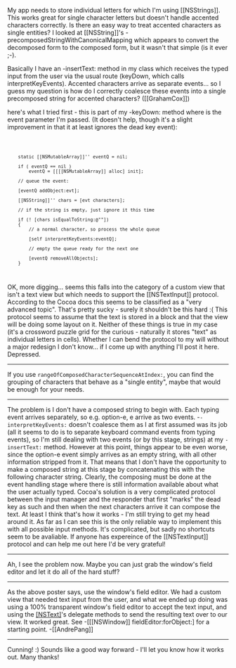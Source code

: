 My app needs to store individual letters for which I'm using [[NSStrings]]. This works great for single character letters but doesn't handle accented characters correctly. Is there an easy way to treat accented characters as single entities? I looked at [[NSString]]'s -precomposedStringWithCanonicalMapping which appears to convert the decomposed form to the composed form, but it wasn't that simple (is it ever ;-).

Basically I have an -insertText: method in my class which receives the typed input from the user via the usual route (keyDown, which calls interpretKeyEvents). Accented characters arrive as separate events... so I guess my question is how do I correctly coalesce these events into a single precomposed string for accented characters? ([[GrahamCox]])

here's what I tried first - this is part of my -keyDown: method where <evt> is the event parameter I'm passed. (It doesn't help, though it's a slight improvement in that it at least ignores the dead key event):

<code>

		static [[NSMutableArray]]'' eventQ = nil;
		
		if ( eventQ == nil )
			eventQ = [[[[NSMutableArray]] alloc] init];
			
		// queue the event:
		
		[eventQ addObject:evt];

		[[NSString]]'' chars = [evt characters];
		
		// if the string is empty, just ignore it this time
		
		if (! [chars isEqualToString:@""])
		{
			// a normal character, so process the whole queue
		
			[self interpretKeyEvents:eventQ];
			
			// empty the queue ready for the next one
			
			[eventQ removeAllObjects];
		}

</code>

OK, more digging... seems this falls into the category of a custom view that isn't a text view but which needs to support the [[NSTextInput]] protocol. According to the Cocoa docs this seems to be classified as a "very advanced topic". That's pretty sucky - surely it shouldn't be this hard :( This protocol seems to assume that the text is stored in a block and that the view will be doing some layout on it. Neither of these things is true in my case (it's a crossword puzzle grid for the curious - naturally it stores "text" as individual letters in cells). Whether I can bend the protocol to my will without a major redesign I don't know... if I come up with anything I'll post it here. Depressed.

----
If you use <code>rangeOfComposedCharacterSequenceAtIndex:</code>, you can find the grouping of characters that behave as a "single entity", maybe that would be enough for your needs.

----

The problem is I don't have a composed string to begin with. Each typing event arrives separately, so e.g. option-e, e arrive as two events. -<code>-interpretKeyEvents:</code> doesn't coalesce them as I at first assumed was its job (all it seems to do is to separate keyboard command events from typing events), so I'm still dealing with two events (or by this stage, strings) at my <code>-insertText:</code> method. However at this point, things appear to be even worse, since the option-e event simply arrives as an empty string, with all other information stripped from it. That means that I don't have the opportunity to make a composed string at this stage by concatenating this with the following character string. Clearly, the composing must be done at the event handling stage where there is still information available about what the user actually typed. Cocoa's solution is a very complicated protocol between the input manager and the responder that first "marks" the dead key as such and then when the next characters arrive it can compose the text. At least I think that's how it works - I'm still trying to get my head around it. As far as I can see this is the only reliable way to implement this with all possible input methods. It's complicated, but sadly no shortcuts seem to be avaliable. If anyone has expereince of the [[NSTextInput]] protocol and can help me out here I'd be very grateful!

----
Ah, I see the problem now. Maybe you can just grab the window's field editor and let it do all of the hard stuff?

----
As the above poster says, use the window's field editor.  We had a custom view that needed text input from the user, and what we ended up doing was using a 100% transparent window's field editor to accept the text input, and using the [[NSText]](View)'s delegate methods to send the resulting text over to our view.  It worked great.  See -[[[NSWindow]] fieldEditor:forObject:] for a starting point. -[[AndrePang]]

----

Cunning! :) Sounds like a good way forward - I'll let you know how it works out. Many thanks!